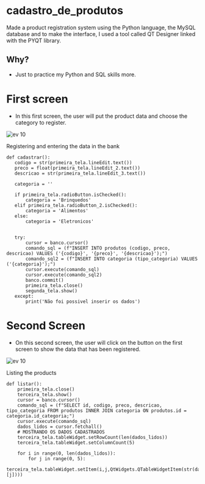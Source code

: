 # cadastro_de_produtos
 Made a product registration system using the Python language, the MySQL database and to make the interface, I used a tool called QT Designer linked with the PYQT library.

## Why?

- Just to practice my Python and SQL skills more.

# First screen


- In this first screen, the user will put the product data and choose the category to register.


![ev 10](https://user-images.githubusercontent.com/51414398/93919634-55c5f080-fce4-11ea-8804-413551eb01c0.PNG)

<summary>Registering and entering the data in the bank</summary>
 
 
 ```
 def cadastrar():
    codigo = str(primeira_tela.lineEdit.text())
    preco = float(primeira_tela.lineEdit_2.text())
    descricao = str(primeira_tela.lineEdit_3.text())
    
    categoria = ''

    if primeira_tela.radioButton.isChecked():
        categoria = 'Brinquedos'
    elif primeira_tela.radioButton_2.isChecked():
        categoria = 'Alimentos'
    else:
        categoria = 'Eletronicos'


    try:
        cursor = banco.cursor()
        comando_sql = (f"INSERT INTO produtos (codigo, preco, descricao) VALUES ('{codigo}', '{preco}', '{descricao}');")
        comando_sql2 = (f"INSERT INTO categoria (tipo_categoria) VALUES ('{categoria}');")
        cursor.execute(comando_sql)
        cursor.execute(comando_sql2)
        banco.commit()
        primeira_tela.close()
        segunda_tela.show()
    except:
        print('Não foi possivel inserir os dados')

```


# Second Screen

- On this second screen, the user will click on the button on the first screen to show the data that has been registered.

![ev 10](https://user-images.githubusercontent.com/51414398/93921396-e56c9e80-fce6-11ea-9384-82ce0aeb3327.PNG)

<summary> Listing the products </summary>

```
def listar():
    primeira_tela.close()
    terceira_tela.show()
    cursor = banco.cursor()
    comando_sql = (f"SELECT id, codigo, preco, descricao, tipo_categoria FROM produtos INNER JOIN categoria ON produtos.id = categoria.id_categoria;")
    cursor.execute(comando_sql)
    dados_lidos = cursor.fetchall()
    # MOSTRANDO OS DADOS CADASTRADOS
    terceira_tela.tableWidget.setRowCount(len(dados_lidos))
    terceira_tela.tableWidget.setColumnCount(5)

    for i in range(0, len(dados_lidos)):
        for j in range(0, 5):
            terceira_tela.tableWidget.setItem(i,j,QtWidgets.QTableWidgetItem(str(dados_lidos[i][j])))

```


